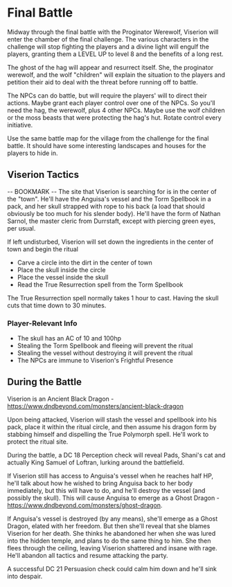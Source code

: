 # Final Battle
Midway through the final battle with the Proginator Werewolf, Viserion will enter the chamber of the final challenge. The various characters in the challenge will stop fighting the players and a divine light will engulf the players, granting them a LEVEL UP to level 8 and the benefits of a long rest.

The ghost of the hag will appear and resurrect itself. She, the proginator werewolf, and the wolf "children" will explain the situation to the players and petition their aid to deal with the threat before running off to battle.

The NPCs can do battle, but will require the players' will to direct their actions. Maybe grant each player control over one of the NPCs. So you'll need the hag, the werewolf, plus 4 other NPCs. Maybe use the wolf children or the moss beasts that were protecting the hag's hut. Rotate control every initiative.

Use the same battle map for the village from the challenge for the final battle. It should have some interesting landscapes and houses for the players to hide in.

## Viserion Tactics
-- BOOKMARK --
The site that Viserion is searching for is in the center of the "town". He'll have the Anguisa's vessel and the Torm Spellbook in a pack, and her skull strapped with rope to his back (a load that should obviously be too much for his slender body). He'll have the form of Nathan Sarnol, the master cleric from Durrstaft, except with piercing green eyes, per usual.

If left undisturbed, Viserion will set down the ingredients in the center of town and begin the ritual
* Carve a circle into the dirt in the center of town
* Place the skull inside the circle
* Place the vessel inside the skull
* Read the True Resurrection spell from the Torm Spellbook

The True Resurrection spell normally takes 1 hour to cast. Having the skull cuts that time down to 30 minutes.

### Player-Relevant Info
* The skull has an AC of 10 and 100hp
* Stealing the Torm Spellbook and fleeing will prevent the ritual
* Stealing the vessel without destroying it will prevent the ritual
* The NPCs are immune to Viserion's Frightful Presence

## During the Battle
Viserion is an Ancient Black Dragon - https://www.dndbeyond.com/monsters/ancient-black-dragon

Upon being attacked, Viserion will stash the vessel and spellbook into his pack, place it within the ritual circle, and then assume his dragon form by stabbing himself and dispelling the True Polymorph spell. He'll work to protect the ritual site.

During the battle, a DC 18 Perception check will reveal Pads, Shani's cat and actually King Samuel of Loftran, lurking around the battlefield.

If Viserion still has access to Anguisa's vessel when he reaches half HP, he'll talk about how he wished to bring Anguisa back to her body immediately, but this will have to do, and he'll destroy the vessel (and possibly the skull). This will cause Anguisa to emerge as a Ghost Dragon - https://www.dndbeyond.com/monsters/ghost-dragon.

If Anguisa's vessel is destroyed (by any means), she'll emerge as a Ghost Dragon, elated with her freedom. But then she'll reveal that she blames Viserion for her death. She thinks he abandoned her when she was lured into the hidden temple, and plans to do the same thing to him. She then flees through the ceiling, leaving Viserion shattered and insane with rage. He'll abandon all tactics and resume attacking the party.

A successful DC 21 Persuasion check could calm him down and he'll sink into despair.
